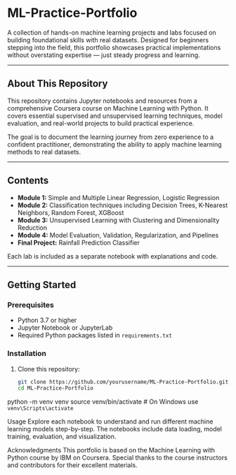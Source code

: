 # ML-Practice-Portfolio

A collection of hands-on machine learning projects and labs focused on building foundational skills with real datasets. Designed for beginners stepping into the field, this portfolio showcases practical implementations without overstating expertise — just steady progress and learning.

---

## About This Repository

This repository contains Jupyter notebooks and resources from a comprehensive Coursera course on Machine Learning with Python. It covers essential supervised and unsupervised learning techniques, model evaluation, and real-world projects to build practical experience.

The goal is to document the learning journey from zero experience to a confident practitioner, demonstrating the ability to apply machine learning methods to real datasets.

---

## Contents

- **Module 1:** Simple and Multiple Linear Regression, Logistic Regression  
- **Module 2:** Classification techniques including Decision Trees, K-Nearest Neighbors, Random Forest, XGBoost  
- **Module 3:** Unsupervised Learning with Clustering and Dimensionality Reduction  
- **Module 4:** Model Evaluation, Validation, Regularization, and Pipelines  
- **Final Project:** Rainfall Prediction Classifier  

Each lab is included as a separate notebook with explanations and code.

---

## Getting Started

### Prerequisites

- Python 3.7 or higher  
- Jupyter Notebook or JupyterLab  
- Required Python packages listed in `requirements.txt`

### Installation

1. Clone this repository:

   ```bash
   git clone https://github.com/yourusername/ML-Practice-Portfolio.git
   cd ML-Practice-Portfolio

python -m venv venv
source venv/bin/activate  # On Windows use `venv\Scripts\activate`

Usage
Explore each notebook to understand and run different machine learning models step-by-step. The notebooks include data loading, model training, evaluation, and visualization.

Acknowledgments
This portfolio is based on the Machine Learning with Python course by IBM on Coursera. Special thanks to the course instructors and contributors for their excellent materials.

